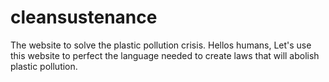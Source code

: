 # cleansustenance
The website to solve the plastic pollution crisis.
Hellos humans,
Let's use this website to perfect the language needed to create laws that will abolish plastic pollution.
